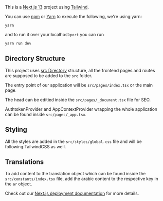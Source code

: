 This is a [Next.js 13](https://nextjs.org/) project using [Tailwind](https://tailwindcss.com/).

You can use [npm](https://docs.npmjs.com/cli/init) or [Yarn](https://yarnpkg.com/lang/en/docs/cli/create/) to execute the following, we're using yarn:

```
yarn
```
and to run it over your localhost:`port` you can run

```bash
yarn run dev
```
 
Directory Structure
----------------------
This project uses [src Directory](https://nextjs.org/docs/advanced-features/src-directory) structure, all the frontend pages and routes are supposed to be added to the `src` folder.

The entry point of our application will be `src/pages/index.tsx` or the main page.

The head can be editied inside the `src/pages/_document.tsx` file for SEO.

AuthtokenProvider and AppContextProvider wrapping the whole application can be found inside `src/pages/_app.tsx`.

Styling
----------------------
All the styles are added in the `src/styles/global.css` file and will be following TailwindCSS as well.

Translations
----------------------

To add content to the translation object which can be found inside the `src/constants/index.tsx` file, add the arabic content to the respective key in the `ar` object.



Check out our [Next.js deployment documentation](https://nextjs.org/docs/deployment) for more details.
